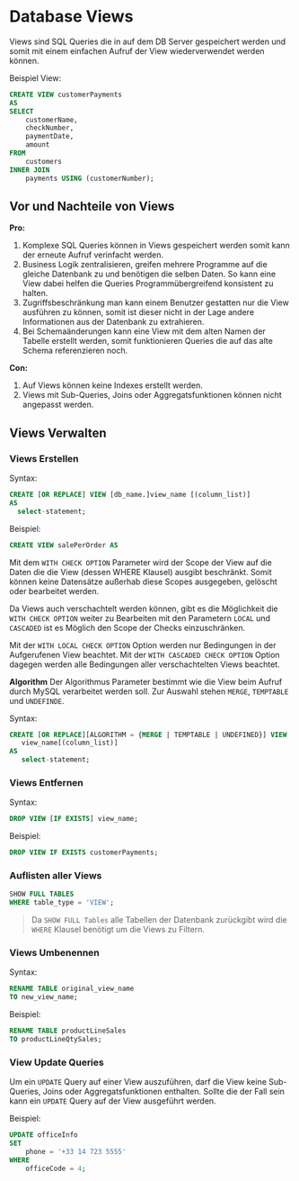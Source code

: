 # Database Views

Views sind SQL Queries die in auf dem DB Server gespeichert werden und somit mit einem einfachen Aufruf der View wiederverwendet werden können.

Beispiel View:
```sql
CREATE VIEW customerPayments
AS 
SELECT 
    customerName, 
    checkNumber, 
    paymentDate, 
    amount
FROM
    customers
INNER JOIN
    payments USING (customerNumber);
```

## Vor und Nachteile von Views
**Pro:**
1. Komplexe SQL Queries können in Views gespeichert werden somit kann der erneute Aufruf verinfacht werden.
1. Business Logik zentralisieren, greifen mehrere Programme auf die gleiche Datenbank zu und benötigen die selben Daten. So kann eine View dabei helfen die Queries Programmübergreifend konsistent zu halten.
1. Zugriffsbeschränkung man kann einem Benutzer gestatten nur die View ausführen zu können, somit ist dieser nicht in der Lage andere Informationen aus der Datenbank zu extrahieren.
1. Bei Schemaänderungen kann eine View mit dem alten Namen der Tabelle erstellt werden, somit funktionieren Queries die auf das alte Schema referenzieren noch.

**Con:**
1. Auf Views können keine Indexes erstellt werden.
1. Views mit Sub-Queries, Joins oder Aggregatsfunktionen können nicht angepasst werden.

## Views Verwalten

### Views Erstellen
Syntax:
```SQL
CREATE [OR REPLACE] VIEW [db_name.]view_name [(column_list)]
AS
  select-statement;
```

Beispiel:
```SQL
CREATE VIEW salePerOrder AS
```

Mit dem `WITH CHECK OPTION` Parameter wird der Scope der View auf die Daten die die View (dessen WHERE Klausel) ausgibt beschränkt.
Somit können keine Datensätze außerhab diese Scopes ausgegeben, gelöscht oder bearbeitet werden.

Da Views auch verschachtelt werden können, gibt es die Möglichkeit die `WITH CHECK OPTION` weiter zu Bearbeiten mit den Parametern `LOCAL` und `CASCADED` ist es Möglich den Scope der Checks einzuschränken.

Mit der `WITH LOCAL CHECK OPTION` Option werden nur Bedingungen in der Aufgerufenen View beachtet. Mit der `WITH CASCADED CHECK OPTION` Option dagegen werden alle Bedingungen aller verschachtelten Views beachtet.

**Algorithm**
Der Algorithmus Parameter bestimmt wie die View beim Aufruf durch MySQL verarbeitet werden soll.
Zur Auswahl stehen `MERGE`, `TEMPTABLE` und `UNDEFINDE`.

Syntax:
```SQL
CREATE [OR REPLACE][ALGORITHM = {MERGE | TEMPTABLE | UNDEFINED}] VIEW 
   view_name[(column_list)]
AS 
   select-statement;
```

### Views Entfernen
Syntax:
```SQL
DROP VIEW [IF EXISTS] view_name;
```

Beispiel:
```SQL
DROP VIEW IF EXISTS customerPayments;
```

### Auflisten aller Views
```SQL
SHOW FULL TABLES 
WHERE table_type = 'VIEW';
```
> Da `SHOW FULL Tables` alle Tabellen der Datenbank zurückgibt wird die `WHERE` Klausel benötigt um die Views zu Filtern.

### Views Umbenennen
Syntax:
```SQL
RENAME TABLE original_view_name 
TO new_view_name;
```

Beispiel:
```SQL
RENAME TABLE productLineSales 
TO productLineQtySales;
```

### View Update Queries
Um ein `UPDATE` Query auf einer View auszuführen, darf die View keine Sub-Queries, Joins oder Aggregatsfunktionen enthalten. Sollte die der Fall sein kann ein `UPDATE` Query auf der View ausgeführt werden.

Beispiel:
```SQL
UPDATE officeInfo 
SET 
    phone = '+33 14 723 5555'
WHERE
    officeCode = 4;
```
